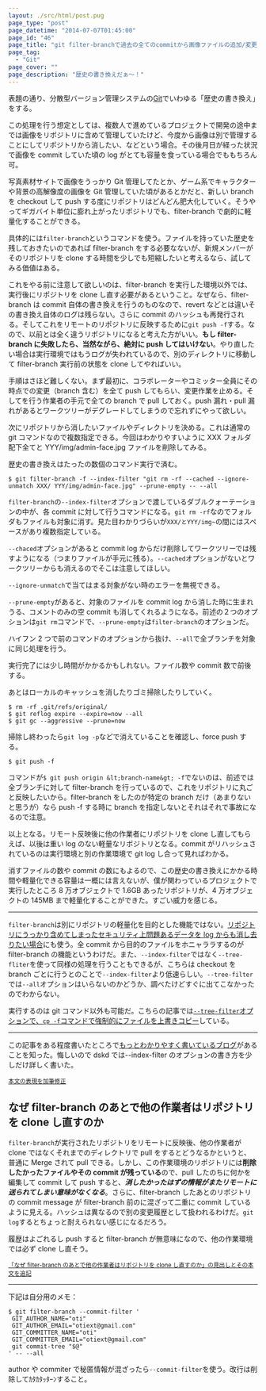 ```yaml
---
layout: ./src/html/post.pug
page_type: "post"
page_datetime: "2014-07-07T01:45:00"
page_id: "46"
page_title: "git filter-branchで過去の全てのcommitから画像ファイルの追加/変更をなかったことにしてリポジトリを軽量化する"
page_tag:
  - "Git"
page_cover: ""
page_description: "歴史の書き換えだぁ〜！"
---
```


表題の通り、分散型バージョン管理システムの[Git](http://git-scm.com/)でいわゆる「歴史の書き換え」をする。

この処理を行う想定としては、複数人で進めているプロジェクトで開発の途中までは画像をリポジトリに含めて管理していたけど、今度から画像は別で管理することにしてリポジトリから消したい、などという場合。その後月日が経った状況で画像を commit していた頃の log がとても容量を食っている場合でももちろん可。

写真素材サイトで画像をうっかり Git 管理してたとか、ゲーム系でキャラクターや背景の高解像度の画像を Git 管理していた頃があるとかだと、新しい branch を checkout して push する度にリポジトリはどんどん肥大化していく。そうやってギガバイト単位に膨れ上がったリポジトリでも、filter-branch で劇的に軽量化することができる。

具体的には`filter-branch`というコマンドを使う。ファイルを持っていた歴史を残しておきたいのであれば filter-branch をする必要なないが、新規メンバーがそのリポジトリを clone する時間を少しでも短縮したいと考えるなら、試してみる価値はある。

これをやる前に注意して欲しいのは、filter-branch を実行した環境以外では、実行後にリポジトリを clone し直す必要があるということ。なぜなら、filter-branch は commit 自体の書き換えを行うのものなので、revert などとは違いその書き換え自体のログは残らない。さらに commit のハッシュも再発行される。そしてこれをリモートのリポジトリに反映するために`git push -f`する。なので、以前とは全く違うリポジトリになると考えた方がいい。**もし filter-branch に失敗したら、当然ながら、絶対に push してはいけない**。やり直したい場合は実行環境ではもうログが失われているので、別のディレクトリに移動して filter-branch 実行前の状態を clone してやればいい。

手順はさほど難しくない。まず最初に、コラボレーターやコミッター全員にその時点での変更（branch 含む）を全て push してもらい、変更作業を止める。そしてを行う作業者の手元で全ての branch で pull しておく。push 漏れ・pull 漏れがあるとワークツリーがデグレードしてしまうので忘れずにやって欲しい。

次にリポジトリから消したいファイルやディレクトリを決める。これは通常の git コマンドなので複数指定できる。今回はわかりやすいように XXX フォルダ配下全てと YYY/img/admin-face.jpg ファイルを削除してみる。

歴史の書き換えはたったの数個のコマンド実行で済む。

<pre title="Gitコマンド"><code data-language="shell">$ git filter-branch -f --index-filter "git rm -rf --cached --ignore-unmatch XXX/ YYY/img/admin-face.jpg" --prune-empty -- --all</code></pre>

`filter-branch`の`--index-filter`オプションで渡しているダブルクォーテーションの中が、各 commit に対して行うコマンドになる。`git rm -rf`なのでフォルダもファイルも対象に消す。見た目わかりづらいが`XXX/とYYY/img~`の間にはスペースがあり複数指定している。

`--chaced`オプションがあると commit log からだけ削除してワークツリーでは残すようになる（つまりファイルが手元に残る）。`--cached`オプションがないとワークツリーからも消えるのでそこは注意してほしい。

`--ignore-unmatch`で当てはまる対象がない時のエラーを無視できる。

`--prune-empty`があると、対象のファイルを commit log から消した時に生まれうる、コメントのみの空 commit も消してくれるようになる。前述の２つのオプションは`git rm`コマンドで、`--prune-empty`は`filter-branch`のオプションだ。

ハイフン 2 つで前のコマンドのオプションから抜け、`--all`で全ブランチを対象に同じ処理を行う。

実行完了には少し時間がかかるかもしれない。ファイル数や commit 数で前後する。

あとはローカルのキャッシュを消したりゴミ掃除したりしていく。

<pre title="Gitコマンド"><code data-language="shell">$ rm -rf .git/refs/original/
$ git reflog expire --expire=now --all
$ git gc --aggressive --prune=now</code></pre>

掃除し終わったら`git log -p`などで消えていることを確認し、force push する。

<pre title="Gitコマンド"><code data-language="shell">$ git push -f</code></pre>

コマンドが`$ git push origin &lt;branch-name&gt; -f`でないのは、前述では全ブランチに対して filter-branch を行っているので、これをリポジトリに丸ごと反映したいから。filter-branch をしたのが特定の branch だけ（あまりないと思うが）なら push -f する時に branch を指定しないとそれはそれで事故になるので注意。

以上となる。リモート反映後に他の作業者にリポジトリを clone し直してもらえば、以後は重い log のない軽量なリポジトリとなる。commit がリハッシュされているのは実行環境と別の作業環境で git log し合って見ればわかる。

消すファイルの数や commit の数にもよるので、この歴史の書き換えにかかる時間や軽量化できる容量は一概には言えないが、僕が関わっているプロジェクトで実行したところ 8 万オブジェクトで 1.6GB あったリポジトリが、4 万オブジェクトの 145MB まで軽量化することができた。すごい威力を感じる。

---

`filter-branch`は別にリポジトリの軽量化を目的とした機能ではない。[リポジトリにうっかり含めてしまったセキュリティ上問題あるデータを log からも消し去りたい場合](http://qiita.com/Spring_MT/items/f60c391b5dbf569a1d12)にも使う。全 commit から目的のファイルをホニャララするのが filter-branch の機能というわけだ。また、`--index-filter`ではなく`--tree-fliter`を使って同様の処理を行うこともできるが、こちらは checkout を branch ごとに行うとのことで`--index-filter`より低速らしい。`--tree-filter`では`--all`オプションはいらないのかどうか、調べたけどすぐに出てこなかったのでわからない。

実行するのは git コマンド以外も可能だ。こちらの記事では[`--tree-filter`オプションで、`cp -f`コマンドで強制的にファイルを上書きコピー](http://qiita.com/wnoguchi/items/62f5e64ef2ae14b4f0ee)している。

---

この記事をある程度書いたところで[もっとわかりやすく書いているブログ](http://easyramble.com/git-filter-branch.html)があることを知った。悔しいので dskd では--index-filter のオプションの書き方を少しだけ詳しく書いた。

<small><ins datetime="2015-01-07T12:09:00+09:00">本文の表現を加筆修正</ins></small>

## なぜ filter-branch のあとで他の作業者はリポジトリを clone し直すのか

`filter-branch`が実行されたリポジトリをリモートに反映後、他の作業者が clone ではなくそれまでのディレクトリで pull をするとどうなるかというと、普通に Merge されて pull できる。しかし、この作業環境のリポジトリには**削除したかったファイルやその commit が残っている**ので、pull したのちに何かを編集して commit して push すると、**_消したかったはずの情報がまたリモートに送られてしまい意味がなくなる_**。さらに、filter-branch したあとのリポジトリの commit message が filter-branch 前のに混ざって二重に commit しているように見える。ハッシュは異なるので別の変更履歴として扱われるわけだ。`git log`するとちょっと耐えられない感じになるだろう。

履歴はよごれるし push すると filter-branch が無意味になので、他の作業環境では必ず clone し直そう。

<small><ins datetime="2015-01-07T15:37:36+09:00">「なぜ filter-branch のあとで他の作業者はリポジトリを clone し直すのか」の見出しとその本文を追記</ins></small>

---

下記は自分用のメモ：

<pre title="authorやcommiterを書き換える"><code data-language="shell">$ git filter-branch --commit-filter '
 GIT_AUTHOR_NAME="oti"
 GIT_AUTHOR_EMAIL="otiext@gmail.com"
 GIT_COMMITTER_NAME="oti"
 GIT_COMMITTER_EMAIL="otiext@gmail.com"
 git commit-tree "$@"
' -- --all</code></pre>

author や commiter で秘匿情報が混ざったら<code>--commit-filter</code>を使う。改行は削除してｶﾀｶﾀｯﾀｰﾝすること。
